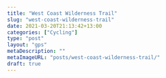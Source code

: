 ```yaml
---
title: "West Coast Wilderness Trail"
slug: "west-coast-wilderness-trail"
date: 2021-03-20T21:13:42+13:00
categories: ["Cycling"]
type: "post"
layout: "gps"
metaDescription: ""
metaImageURL: "posts/west-coast-wilderness-trail/"
draft: true
---
```


<!-- TODO: Write post -->